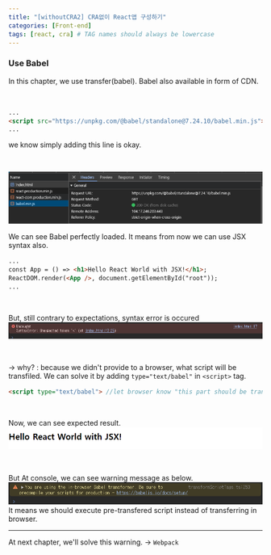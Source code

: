 ```yaml
---
title: "[withoutCRA2] CRA없이 React앱 구성하기"
categories: [Front-end]
tags: [react, cra] # TAG names should always be lowercase
---
```


### Use Babel
In this chapter, we use transfer(babel). Babel also available in form of CDN.

<br/>

```html
...
<script src="https://unpkg.com/@babel/standalone@7.24.10/babel.min.js"></script>
...
```
we know simply adding this line is okay.

<br/>

![img](/images/withoutCRA2_img/babelLoad.png)

We can see Babel perfectly loaded. It means from now we can use JSX syntax also.

```html
...
const App = () => <h1>Hello React World with JSX!</h1>;
ReactDOM.render(<App />, document.getElementById("root"));
...
```
<br/>

But, still contrary to expectations, syntax error is occured
![img](/images/withoutCRA2_img/stillError.png)

<br />

-> why? : because we didn't provide to a browser, what script will be transfiled. We can solve it by adding `type="text/babel"` in `<script>` tag.

```html 
<script type="text/babel"> //let browser know "this part should be transfiled"
```
<br/>

Now, we can see expected result.
![img](/images/withoutCRA2_img/JSXrender.png)

<br/>

But At console, we can see warning message as below.
![img](/images/withoutCRA2_img/babelWarning.png)
It means we should execute pre-transfered script instead of transferring in browser.

---

At next chapter, we'll solve this warning. -> `Webpack`